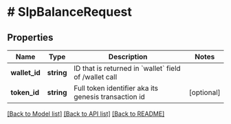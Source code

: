 # # SlpBalanceRequest

## Properties

Name | Type | Description | Notes
------------ | ------------- | ------------- | -------------
**wallet_id** | **string** | ID that is returned in &#x60;wallet&#x60; field of /wallet call | 
**token_id** | **string** | Full token identifier aka its genesis transaction id | [optional] 

[[Back to Model list]](../../README.md#documentation-for-models) [[Back to API list]](../../README.md#documentation-for-api-endpoints) [[Back to README]](../../README.md)


